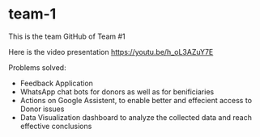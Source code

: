 # team-1

This is the team GitHub of Team #1 

Here is the video presentation 
https://youtu.be/h_oL3AZuY7E

Problems solved:
  - Feedback Application
  - WhatsApp chat bots for donors as well as for benificiaries
  - Actions on Google Assistent, to enable better and effecient access to Donor issues
  - Data Visualization dashboard to analyze the collected data and reach effective conclusions
  
